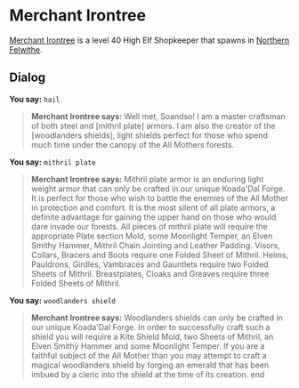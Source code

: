# Merchant Irontree



[Merchant Irontree](/npc/61057) is a level 40 High Elf Shopkeeper that spawns in [Northern Felwithe](/zone/61).



## Dialog

**You say:** `hail`



>**Merchant Irontree says:** Well met, Soandso! I am a master craftsman of both steel and [mithril plate] armors. I am also the creator of the [woodlanders shields], light shields perfect for those who spend much time under the canopy of the All Mothers forests.

**You say:** `mithril plate`



>**Merchant Irontree says:** Mithril plate armor is an enduring light weight armor that can only be crafted in our unique Koada'Dal Forge. It is perfect for those who wish to battle the enemies of the All Mother in protection and comfort. It is the most silent of all plate armors, a definite advantage for gaining the upper hand on those who would dare invade our forests. All pieces of mithril plate will require the appropriate Plate section Mold, some Moonlight Temper, an Elven Smithy Hammer, Mithril Chain Jointing and Leather Padding. Visors, Collars, Bracers and Boots require one Folded Sheet of Mithril. Helms, Pauldrons, Girdles, Vambraces and Gauntlets require two Folded Sheets of Mithril. Breastplates, Cloaks and Greaves require three Folded Sheets of Mithril.

**You say:** `woodlanders shield`



>**Merchant Irontree says:** Woodlanders shields can only be crafted in our unique Koada'Dal Forge. In order to successfully craft such a shield you will require a Kite Shield Mold, two Sheets of Mithril, an Elven Smithy Hammer and some Moonlight Temper. If you are a faithful subject of the All Mother than you may attempt to craft a magical woodlanders shield by forging an emerald that has been imbued by a cleric into the shield at the time of its creation.
end


